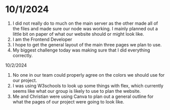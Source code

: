 # 10/1/2024
1. I did not really do to much on the main server as the other made all of the files and made sure our node was working. I mainly planned out a little bit on paper of what our website should or might look like.
2. I am the Frontend Developer
3. I hope to get the general layout of the main three pages we plan to use.
4. My biggest challenge today was making sure that I did everything correctly.

10/2/2024
1. No one in our team could properly agree on the colors we should use for our project.
2. I was using W3schools to look up some things with flex, which currently seems like what our group is likely to use to plan the website. 
3. Me and Christian were using Canva to plan out a general outline for what the pages of our project were going to look like.